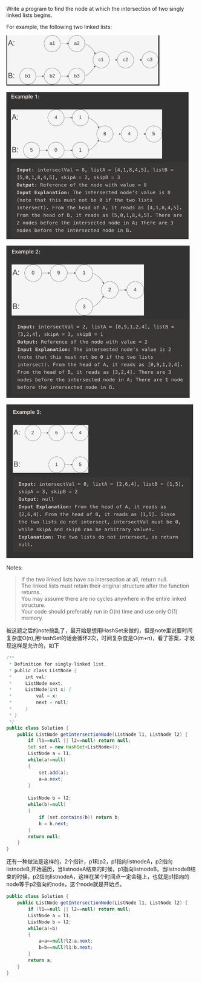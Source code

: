 Write a program to find the node at which the intersection of two singly linked lists begins.

For example, the following two linked lists:

![GitHub Logo](/image/160.1.png)

![GitHub Logo](/image/160.2.png)

![GitHub Logo](/image/160.3.png)

![GitHub Logo](/image/160.4.png)


Notes:

>If the two linked lists have no intersection at all, return null.<br>
The linked lists must retain their original structure after the function returns.<br>
You may assume there are no cycles anywhere in the entire linked structure.<br>
Your code should preferably run in O(n) time and use only O(1) memory.

被这题之后的note搞乱了，最开始是想用HashSet来做的，但是note里说要时间复杂度O(n),用HashSet的话会循环2次，时间复杂度是O(m+n)，看了答案，才发现这样是允许的，如下

```java
/**
 * Definition for singly-linked list.
 * public class ListNode {
 *     int val;
 *     ListNode next;
 *     ListNode(int x) {
 *         val = x;
 *         next = null;
 *     }
 * }
 */
public class Solution {
    public ListNode getIntersectionNode(ListNode l1, ListNode l2) {
        if (l1==null || l2==null) return null;
        Set set = new HashSet<ListNode>();
        ListNode a = l1;
        while(a!=null)
        {
            set.add(a);
            a=a.next;
        }
        
        ListNode b = l2;
        while(b!=null)
        {
            if (set.contains(b)) return b;
            b = b.next;
        }
        return null;
    }
}
```

还有一种做法是这样的，2个指针，p1和p2，p1指向listnodeA，p2指向listnodeB,开始遍历，当listnodeA结束的时候，p1指向listnodeB，当listnodeB结束的时候，p2指向listnodeA，这样在某个时间点一定会碰上，也就是p1指向的node等于p2指向的node，这个node就是开始点。

```java
public class Solution {
    public ListNode getIntersectionNode(ListNode l1, ListNode l2) {
        if (l1==null || l2==null) return null;
        ListNode a = l1;
        ListNode b = l2;
        while(a!=b)
        {            
            a=a==null?l2:a.next;
            b=b==null?l1:b.next;
        }
        return a;
    }
}
```